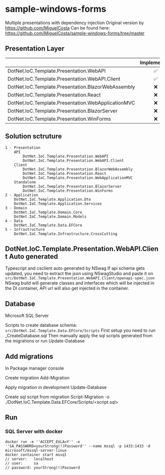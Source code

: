 # sample-windows-forms
Multiple presentations with dependency injection
Original version by https://github.com/MiguelCosta
Can be found here: https://github.com/MiguelCosta/sample-windows-forms/tree/master

## Presentation Layer
|                                                      | Implemented |
|------------------------------------------------------|:-----------:|
| DotNet.IoC.Template.Presentation.WebAPI              |      ✅     |
| DotNet.IoC.Template.Presentation.WebAPI.Client       |      ✅     |
| DotNet.IoC.Template.Presentation.BlazorWebAssembly   |      ❌     |
| DotNet.IoC.Template.Presentation.React               |      ❌     |
| DotNet.IoC.Template.Presentation.WebApplicationMVC   |      ❌     |
| DotNet.IoC.Template.Presentation.BlazorServer        |      ❌     |
| DotNet.IoC.Template.Presentation.WinForms            |      ❌     |


## Solution sctruture

```text
1 - Presentation
    API
        DotNet.IoC.Template.Presentation.WebAPI
        DotNet.IoC.Template.Presentation.WebAPI.Client
    Client
        DotNet.IoC.Template.Presentation.BlazorWebAssembly
        DotNet.IoC.Template.Presentation.React
        DotNet.IoC.Template.Presentation.WebApplicationMVC
    Standalone
        DotNet.IoC.Template.Presentation.BlazorServer
        DotNet.IoC.Template.Presentation.WinForms
2 - Application
    DotNet.IoC.Template.Application.Dto
    DotNet.IoC.Template.Application.Services
3 - Domain
    DotNet.IoC.Template.Domain.Core
    DotNet.IoC.Template.Domain.Models
4 - Data
    DotNet.IoC.Template.Data.EFCore
5 - Infrastructure
    DotNet.IoC.Template.Infrastructure.CrossCutting
```

## DotNet.IoC.Template.Presentation.WebAPI.Client Auto generated
Typescript and csclient auto generated by NSwag
If api schema gets updated, you need to extract the json using NSwagStudio and paste it on `src/DotNet.IoC.Template.Presentation.WebAPI.Client/openapi-spec.json`
NSwag build will generate classes and interfaces which will be injected in the DI container, API url will also get injected in the container.

## Database

Microsoft SQL Server

Scripts to create database schema: `src/DotNet.IoC.Template.Data.EFCore/Scripts`
First setup you need to run _CreateDatabase.sql
Then manually apply the sql scripts generated from the migrations or run Update-Database

## Add migrations
In Package manager console

Create migration
Add-Migration <Migration name>

Apply migration in development
Update-Database

Create sql script from migration
Script-Migration -o ./DotNet.IoC.Template.Data.EFCore/Scripts/<script.sql>
    
## Run

### SQL Server with docker

```
docker run -e ''ACCEPT_EULA=Y'' -e ''SA_PASSWORD=yourStrong(!)Password'' --name mssql -p 1433:1433 -d microsoft/mssql-server-linux
docker container start mssql
// server:   localhost
// user:     sa
// password: yourStrong(!)Password
```


